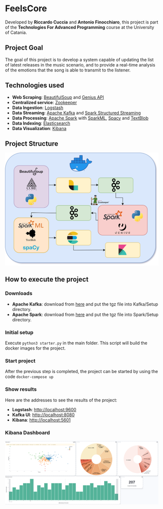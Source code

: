 # FeelsCore
Developed by **Riccardo Cuccia** and **Antonio Finocchiaro**, this project is part of the **Technologies For Advanced Programming** course at the University of Catania.

## Project Goal

The goal of this project is to develop a system capable of updating the list of latest releases in the music scenario, and to provide a real-time analysis of the emotions that the song is able to transmit to the listener.


## Technologies used
<ul>
<li> <strong>Web Scraping</strong>: <a href="https://www.crummy.com/software/BeautifulSoup/bs4/doc/">BeautifulSoup</a> and <a href="https://docs.genius.com">Genius API</a></li>
<li> <strong>Centralized service</strong>: <a href="https://zookeeper.apache.org/">Zookeeper</a></li>
<li> <strong>Data Ingestion</strong>: <a href="https://www.elastic.co/logstash/">Logstash</a></li>
<li><strong>Data Streaming</strong>: <a href="https://www.confluent.io/what-is-apache-kafka/">Apache Kafka</a> and <a href="https://spark.apache.org/docs/latest/structured-streaming-programming-guide.html">Spark Structured Streaming</a></li>
<li><strong>Data Processing</strong>: <a href="https://spark.apache.org/">Apache Spark</a> with <a href="https://spark.apache.org/docs/1.2.2/ml-guide.html">SparkML</a>, <a href="https://spacy.io">Spacy</a> and <a href="https://textblob.readthedocs.io/en/dev/">TextBlob</a></li>
<li><strong>Data Indexing</strong>: <a href="https://www.elastic.co/what-is/elasticsearch">Elasticsearch</a></li>
<li><strong>Data Visualization</strong>: <a href="https://www.elastic.co/what-is/kibana">Kibana</a></li>
</ul>

## Project Structure

<img src="./graphics/pipeline.png"/>

## How to execute the project

### Downloads
<ul>
<li><strong>Apache Kafka</strong>: download from <a href="https://dlcdn.apache.org/kafka/3.4.0/kafka_2.13-3.4.0.tgz">here</a> and put the tgz file into Kafka/Setup directory.</li>
<li><strong>Apache Spark</strong>: download from <a href="https://dlcdn.apache.org/spark/spark-3.4.0/spark-3.4.0-bin-hadoop3.tgz">here</a> and put the tgz file into Spark/Setup directory.</li>
</ul>

### Initial setup
Execute <code>python3 starter.py</code> in the main folder. This script will build the docker images for the project.

### Start project
After the previous step is completed, the project can be started by using the code <code>docker-compose up</code>

### Show results
Here are the addresses to see the results of the project:
<ul>
<li><strong>Logstash</strong>: <a href="http://localhost:9600">http://localhost:9600</a></li>
<li><strong>Kafka UI</strong>: <a href="http://localhost:4040">http://localhost:8080</a></li>
<li><strong>Kibana</strong>: <a href="http://localhost:5601">http://localhost:5601</a></li>
</ul>

### Kibana Dashboard

<img src="./graphics/dashboard.png"/>
